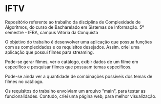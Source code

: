 # IFTV
Repositório referente ao trabalho da disciplina de Complexidade de Algoritmos, do curso de Bacharelado em Sistemas de Informação.
5º semestre - IFBA, campus Vitória da Conquista

O objetivo do trabalho é desenvolver uma aplicação que possua funções com as complexidades e os requisitos desejados.
Assim. criei uma aplicação que possui filmes para streaming.

Pode-se gerar filmes, ver o catálogo, exibir dados de um filme em específico e pesquisar filmes que possuam temas específicos. 

Pode-se ainda ver a quantidade de combinações possíveis dos temas de filmes no catálogo.

Os requisitos do trabalho envolviam um arquivo "main", para testar as funcionalidades. Contudo, criei uma página web, para melhor visualização.
